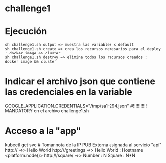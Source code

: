 # challenge1

# Ejecución
    sh challenge1.sh output => muestra las variables x default
    sh challenge1.sh create => crea los recursos necesarios para el deploy : docker image && cluster
    sh challenge1.sh destroy => elimina todos los recursos creados : docker image && cluster
    
# Indicar el archivo json que contiene las credenciales en la variable 
  GOOGLE_APPLICATION_CREDENTIALS="/tmp/sa1-294.json" #!!!!!!!!!!! MANDATORY
  en el archivo challenge1.sh
  
# Acceso a la "app"
  kubectl get svc # Tomar nota de la IP PUB Externa asignada al servicio "api"
  http://<IP>             =>> Hello World
  http://<IP>/greetings   =>> Hello World : Hostname <platform.node()>
  http://<IP>/square/<N>  =>> Number : N
                              Square : N*N
  
